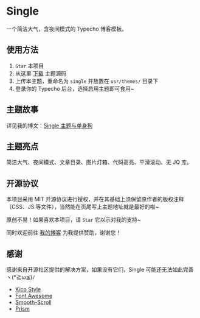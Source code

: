 # Single

一个简洁大气，含夜间模式的 Typecho 博客模板。

## 使用方法

1. `Star` 本项目
2. 从这里 [下载](https://github.com/Dreamer-Paul/Single/archive/master.zip) 主题源码
3. 上传本主题，重命名为 `single` 并放置在 `usr/themes/` 目录下
4. 登录你的 Typecho 后台，选择启用主题即可食用~

## 主题故事

详见我的博文：[Single 主题与单身狗](https://paugram.com/essay/single-theme-and-single-dog.html)

## 主题亮点

简洁大气、夜间模式、文章目录、图片灯箱、代码高亮、平滑滚动、无 JQ 库。

## 开源协议

本项目采用 MIT 开源协议进行授权，并在其基础上须保留原作者的版权注释（CSS、JS 等文件），当然能在页尾写上主题地址就是最好的啦~

原创不易！如果喜欢本项目，请 `Star` 它以示对我的支持~

同时欢迎前往 [我的博客](https://paugram.com/about.html#donate) 为我提供赞助，谢谢您！

## 感谢

感谢来自开源社区提供的解决方案，如果没有它们，Single 可能还无法如此完善 ヽ(*≧ω≦)ﾉ

 - [Kico Style](https://github.com/Dreamer-Paul/Kico-Style)
 - [Font Awesome](https://github.com/FortAwesome/Font-Awesome)
 - [Smooth-Scroll](https://github.com/cferdinandi/smooth-scroll)
 - [Prism](https://github.com/PrismJS/prism)